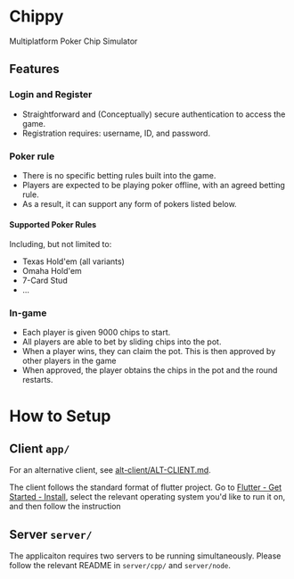 # Chippy
Multiplatform Poker Chip Simulator

## Features
### Login and Register
- Straightforward and (Conceptually) secure authentication to access the game. 
- Registration requires: username, ID, and password.

### Poker rule
- There is no specific betting rules built into the game.
- Players are expected to be playing poker offline, with an agreed betting rule.
- As a result, it can support any form of pokers listed below.

#### Supported Poker Rules 
Including, but not limited to:
- Texas Hold'em (all variants)
- Omaha Hold'em
- 7-Card Stud
- ... 

### In-game
- Each player is given 9000 chips to start.
- All players are able to bet by sliding chips into the pot.
- When a player wins, they can claim the pot. This is then approved by other players in the game
- When approved, the player obtains the chips in the pot and the round restarts.

# How to Setup
## Client `app/`
For an alternative client, see [alt-client/ALT-CLIENT.md](./alt-client/ALT-CLIENT.md).

The client follows the standard format of flutter project. Go to [Flutter - Get Started - Install](https://flutter.dev/docs/get-started/install), select the relevant operating system you'd like to run it on, and then follow the instruction 

## Server `server/`
The applicaiton requires two servers to be running simultaneously. Please follow the relevant README in `server/cpp/` and `server/node`.
